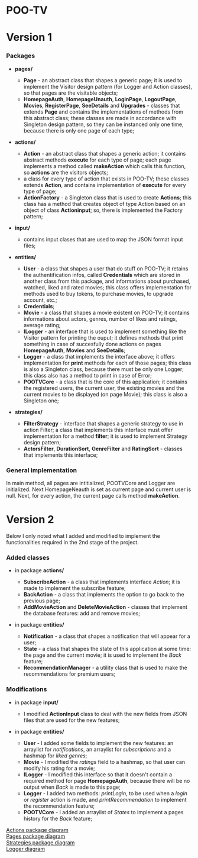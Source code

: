 # POO-TV

# Version 1
### Packages
* **pages/**
    * **Page** - an abstract class that shapes a generic page; it is used to implement the Visitor design pattern (for Logger and Action classes), so that pages are the visitable objects;
    * **HomepageAuth**, **HomepageUnauth**, **LoginPage**, **LogoutPage**, **Movies**, **RegisterPage**, **SeeDetails** and **Upgrades** - classes that extends **Page** and contains the implementations of methods from this abstract class; these classes
    are made in accordance with Singleton design pattern, so they can be instanced only one time, because there is only one page of each type;

* **actions/**
    * **Action** - an abstract class that shapes a generic action; it contains abstract methods **execute** for each type of page; each page implements a method called **makeAction** which calls this function, so **actions** are the visitors objects;
    * a class for every type of action that exists in POO-TV; these classes extends **Action**, and contains implementation of **execute** for every type of page;
    * **ActionFactory** - a Singleton class that is used to create **Actions**; this class has a method that creates object of type Action based on an object of class **Actioninput**; so, there is implemented the Factory pattern;

* **input/**
    * contains input clases that are used to map the JSON format input files;

* **entities/**
    * **User** - a class that shapes a user that do stuff on POO-TV; it retains the authentification infos, called **Credentials** which are stored in another class from this package, and informations about purchased, watched, liked and rated movies; this class offers implementation for methods used to buy tokens, to purchase movies, to upgrade account, etc.;
    * **Credentials**;
    * **Movie** - a class that shapes a movie existent on POO-TV; it contains informations about actors, genres, number of likes and ratings, average rating;
    * **ILogger** - an interface that is used to implement something like the Visitor pattern for printing the ouput; it defines methods that print something in case of succesfully done actions on pages **HomepageAuth**, **Movies** and **SeeDetails**;
    * **Logger** - a class that implements the interface above; it offers implementation for **print** methods for each of those pages; this class is also a Singleton class, because there must be only one Logger; this class also has a method to print in case of Error;
    * **POOTVCore** - a class that is the core of this application; it contains the registered users, the current user, the existing movies and the current movies to be displayed (on page Movie); this class is also a Singleton one;

* **strategies/**
    * **FilterStrategy** - interface that shapes a generic strategy to use in action Filter; a class that implements this interface must offer implementation for a method **filter**; it is used to implement Strategy design pattern;
    * **ActorsFilter**, **DurationSort**, **GenreFilter** and **RatingSort** - classes that implements this interface;

### General implementation
In main method, all pages are intitialized, POOTVCore and Logger are initialized. Next HomepageNeauth is set as current page and current user is null. Next, for every action, the current page calls method **makeAction**.

# Version 2

Below I only noted what I added and modified to implement the functionalities required in the 2nd stage of the project.

### Added classes

* in package **actions/**
  * **SubscribeAction** - a class that implements interface *Action*; it is made to implement the subscribe feature;
  * **BackAction** - a class that implements the option to go back to the previous page;
  * **AddMovieAction** and **DeleteMovieAction** - classes that implement the database features: add and remove movies;

* in package **entities/**
  * **Notification** - a class that shapes a notification that will appear for a user;
  * **State** - a class that shapes the state of this application at some time: the page and the current movie; it is used to implement the *Back* feature;
  * **RecommendationManager** - a utility class that is used to make the recommendations for premium users;

### Modifications

* in package **input/**
  * I modified **ActionInput** class to deal with the new fields from JSON files that are used for the new features;

* in package **entities/**
  * **User** - I added some fields to implement the new features: an arraylist for *notifications*, an arraylist for *subscriptions* and a hashmap for *liked genres*;
  * **Movie** - I modified the *ratings* field to a hashmap, so that user can modify his rating for a movie;
  * **ILogger** - I modified this interface so that it doesn't contain a required method for page **HomepageAuth**, because there will be no output when *Back* is made to this page;
  * **Logger** - I added two methods: *printLogin*, to be used when a *login* or *register* action is made, and *printRecommendation* to implement the recommendation feature;
  * **POOTVCore** - I added an arraylist of *States* to implement a pages history for the *Back* feature;
  
[Actions package diagram](https://imgur.com/lw47V2r)\
[Pages package diagram](https://imgur.com/N5CKsvM)\
[Strategies package diagram](https://imgur.com/MQ7isEE)\
[Logger diagram](https://imgur.com/HEAHENv)

